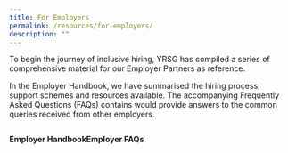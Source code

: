 ```yaml
---
title: For Employers
permalink: /resources/for-employers/
description: ""
---
```

To begin the journey of inclusive hiring, YRSG has compiled a series of comprehensive material for our Employer Partners as reference.

In the Employer Handbook, we have summarised the hiring process, support schemes and resources available. The accompanying Frequently Asked Questions (FAQs) contains would provide answers to the common queries received from other employers.

<div class="flex-container">

  <div class="flex-child handbook">
		<p><strong>Employer Handbook</strong>
		<a href="/files/employer%20handbook.pdf"></a></p>
  </div>
  
  <div class="flex-child faq">
		<p><strong>Employer FAQs</strong><a href="/files/employer%20faqs.pdf"> </a>
  </p></div>
  
</div>
<style>
.flex-container {
    display: flex;
}

.flex-child {
    flex: 1;
    border: 2px solid black;
	  background-color: yellow
}  

.flex-child:first-child {
    margin-right: 20px;
} 
</style>